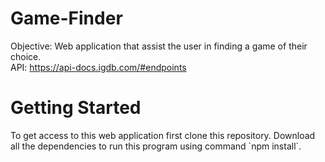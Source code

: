 # Game-Finder

Objective: Web application that assist the user in finding a game of their choice.  
API: https://api-docs.igdb.com/#endpoints

<h1> Getting Started </h1>
<p> To get access to this web application first clone this repository. Download all the dependencies to run this program using command `npm install`.  </p>



